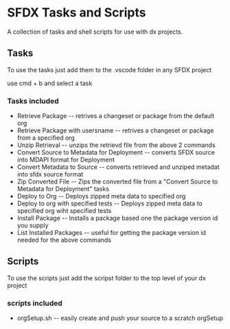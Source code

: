 # SFDX Tasks and Scripts
A collection of tasks and shell scripts for use with dx projects.

## Tasks 

To use the tasks just add them to the .vscode folder in any SFDX project

use cmd + b and select a task

### Tasks included
- Retrieve Package -- retrives a changeset or package from the default org
- Retrieve Package with usersname -- retrives a changeset or package from a specified org
- Unzip Retrieval -- unzips the retrievd file from the above 2 commands
- Convert Source to Metadata for Deployment -- converts SFDX source into MDAPI format for Deployment
- Convert Metadata to Source -- converts retrieved and unziped metadat into sfdx source format
- Zip Converted File -- Zips the converted file from a "Convert Source to Metadata for Deployment" tasks
- Deploy to Org -- Deploys zipped meta data to specified org
- Deploy to org with specified tests -- Deploys zipped meta data to specified org wiht specified tests
- Install Package -- Installs a package based one the package version id you supply
- List Installed Packages -- useful for getting the package version id needed for the above commands

## Scripts 

To use the scripts just add the scripst folder to the top level of your dx project

### scripts included
- orgSetup.sh  -- easily create and push your source to a scratch orgSetup


